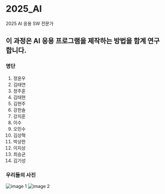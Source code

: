 # 2025_AI
2025 AI 응용 SW 전문가 
## 이 과정은 AI 응용 프로그램을 제작하는 방법을 함계 연구합니다.
### 명단
1. 정윤우
2. 김태연
3. 정주훈
4. 김태현
5. 김현주
6. 강한솔
7. 강지훈
8. 이수
9. 오민수
10. 김상혁
11. 박상한
12. 이지상
13. 최승균
14. 김기성

### 우리들의 사진
![image 1](image/멤버1.jpg)
![image 2](image/멤버2.jpg)
